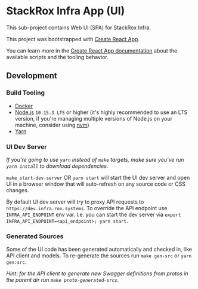 # StackRox Infra App (UI)

This sub-project contains Web UI (SPA) for StackRox Infra.

This project was bootstrapped with
[Create React App](https://github.com/facebook/create-react-app).

You can learn more in the
[Create React App documentation](https://facebook.github.io/create-react-app/docs/getting-started)
about the available scripts and the tooling behavior.

## Development

### Build Tooling

- [Docker](https://www.docker.com/)
- [Node.js](https://nodejs.org/en/) `10.15.3 LTS` or higher (it's highly
  recommended to use an LTS version, if you're managing multiple versions of
  Node.js on your machine, consider using
  [nvm](https://github.com/creationix/nvm))
- [Yarn](https://yarnpkg.com/en/)

### UI Dev Server

_If you're going to use `yarn` instead of `make` targets, make sure you've run
`yarn install` to download dependencies._

`make start-dev-server` OR `yarn start` will start the UI dev server and open UI
in a browser window that will auto-refresh on any source code or CSS changes.

By default UI dev server will try to proxy API requests to
`https://dev.infra.rox.systems`. To override the API endpoint use
`INFRA_API_ENDPOINT` env var. I.e. you can start the dev server via
`export INFRA_API_ENDPOINT=<api_endpoint>; yarn start`.

### Generated Sources

Some of the UI code has been generated automatically and checked in, like API
client and models. To re-generate the sources run `make gen-src` or
`yarn gen:src`.

_Hint: for the API client to generate new Swagger definitions from protos in the
parent dir run `make proto-generated-srcs`._
